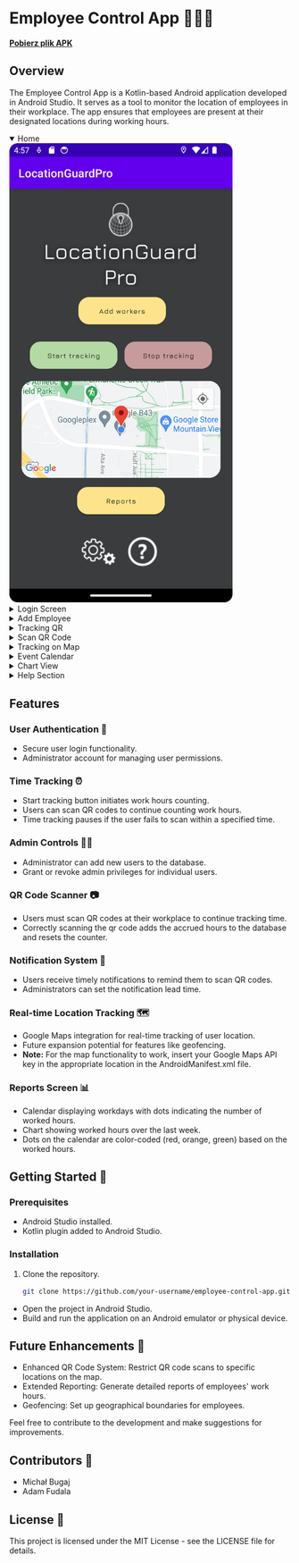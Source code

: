 # Employee Control App 🕵️‍♂️📱

[**Pobierz plik APK**](APK/LocationGuardPro.apk?raw=true)

## Overview
The Employee Control App is a Kotlin-based Android application developed in Android Studio. It serves as a tool to monitor the location of employees in their workplace. The app ensures that employees are present at their designated locations during working hours.

<details open>
  <summary>Home</summary>
  
  <img src="Gallery/home.png" width="400">
</details>

<details>
  <summary>Login Screen</summary>
  
  <img src="Gallery/login.png" width="400">
</details>

<details>
  <summary>Add Employee</summary>
  
  <img src="Gallery/add.png" width="400">
</details>

<details>
  <summary>Tracking QR</summary>
  
  <img src="Gallery/trackingqr.png" width="400">
</details>

<details>
  <summary>Scan QR Code</summary>
  
  <img src="Gallery/scan.png" width="400">
</details>

<details>
  <summary>Tracking on Map</summary>
  
  <img src="Gallery/trackingmap.png" width="400">
</details>

<details>
  <summary>Event Calendar</summary>
  
  <img src="Gallery/callendar.png" width="400">
</details>

<details>
  <summary>Chart View</summary>
  
  <img src="Gallery/chart.png" width="400">
</details>

<details>
  <summary>Help Section</summary>
  
  <img src="Gallery/help.png" width="400">
</details>



## Features

### User Authentication 🚀
- Secure user login functionality.
- Administrator account for managing user permissions.

### Time Tracking ⏰
- Start tracking button initiates work hours counting.
- Users can scan QR codes to continue counting work hours.
- Time tracking pauses if the user fails to scan within a specified time.

### Admin Controls 👩‍💼
- Administrator can add new users to the database.
- Grant or revoke admin privileges for individual users.

### QR Code Scanner 📷
- Users must scan QR codes at their workplace to continue tracking time.
- Correctly scanning the qr code adds the accrued hours to the database and resets the counter.

### Notification System 🔔
- Users receive timely notifications to remind them to scan QR codes.
- Administrators can set the notification lead time.

### Real-time Location Tracking 🗺️
- Google Maps integration for real-time tracking of user location.
- Future expansion potential for features like geofencing.
- **Note:** For the map functionality to work, insert your Google Maps API key in the appropriate location in the AndroidManifest.xml file.

### Reports Screen 📊
- Calendar displaying workdays with dots indicating the number of worked hours.
- Chart showing worked hours over the last week.
- Dots on the calendar are color-coded (red, orange, green) based on the worked hours.

## Getting Started 🚀

### Prerequisites
- Android Studio installed.
- Kotlin plugin added to Android Studio.

### Installation
1. Clone the repository.
   ```bash
   git clone https://github.com/your-username/employee-control-app.git

- Open the project in Android Studio.
- Build and run the application on an Android emulator or physical device.

## Future Enhancements 🌟
- Enhanced QR Code System: Restrict QR code scans to specific locations on the map.
- Extended Reporting: Generate detailed reports of employees' work hours.
- Geofencing: Set up geographical boundaries for employees.
  
Feel free to contribute to the development and make suggestions for improvements.

## Contributors 🤝
- Michał Bugaj
- Adam Fudala

## License 📝
This project is licensed under the MIT License - see the LICENSE file for details.
